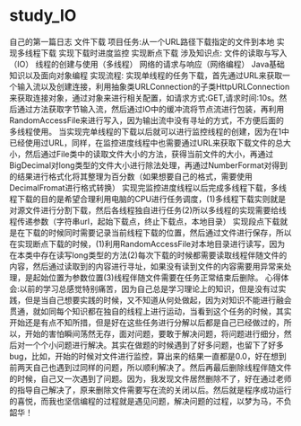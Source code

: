 # study_IO
自己的第一篇日志
文件下载
项目任务:从一个URL路径下载指定的文件到本地
  实现多线程下载
  实现下载时进度监控
  实现断点下载
涉及知识点:
  文件的读取与写入（IO）
  线程的创建与使用（多线程）
  网络的请求与响应（网络编程）
  Java基础知识以及面向对象编程
实现流程:
  实现单线程的任务下载，首先通过URL来获取一个输入流以及创建连接，利用抽象类URLConnection的子类HttpURLConnection来获取连接对象，通过对象来进行相关配置，如请求方式:GET,请求时间:10s。然后通过方法获取字节输入流，然后通过IO中的缓冲流将节点流进行包装，再利用RandomAccessFile来进行写入，因为输出流中没有寻址的方式，不方便后面的多线程使用。
  当实现完单线程的下载以后就可以进行监控线程的创建，因为在1中已经使用过URL，同样，在监控进度线程中也需要通过URL来获取下载文件的总大小，然后通过File类中的读取文件大小的方法，获得当前文件的大小，再通过BigDecimal对long类型的文件大小进行除法处理，再通过NumberFormat对得到的结果进行格式化将其整理为百分数（如果想要自己的格式，需要使用DecimalFromat进行格式转换）
  实现完监控进度线程以后完成多线程下载，多线程下载的目的是希望合理利用电脑的CPU进行任务调度，(1)多线程下载实则就是对源文件进行分割下载，然后各线程独自进行任务(2)所以多线程的实现需要给线程传递参数（字符串url，起始下载点，终止下载点，本地目录）
  实现段点下载就是在下载的时候同时需要记录当前线程下载的位置，然后通过文件进行保存，所以在实现断点下载的时候，(1)利用RandomAccessFile对本地目录进行读写，因为在本类中存在读写long类型的方法(2)每次下载的时候都需要读取线程伴随文件的内容，然后通过读取到的内容进行寻址，如果没有读到文件的内容需要用异常来处理，是起始位置为参数位置(3)线程伴随文件需要在任务正常结束后删除。
心得体会:以前的学习总感觉特别痛苦，因为自己总是学习理论上的知识，但是没有过实践，但是当自己想要实践的时候，又不知道从何处做起，因为对知识不能进行融会贯通，就如同每个知识都在独自的线程上进行运动，当看到这个任务的时候，其实开始还是有点不知所措，但是好在这些任务进行分解以后都是自己已经做过的，所以，开始的害怕瞬间荡然无存，面对问题，要敢于解决问题，将问题进行细分，然后对一个个小问题进行解决。其实在做题的时候遇到了好多问题，也留下了好多bug，比如，开始的时候对文件进行监控，算出来的结果一直都是0.0，好在想到前两天自己也遇到过同样的问题，所以顺利解决了。然后再最后删除线程伴随文件的时候，自己又一次遇到了问题。因为，我发现文件居然删除不了，好在通过老师的指导自己解决了，原来删除文件需要写在流的关闭以后。然后就是程序成功运行的喜悦，而我也坚信编程的过程就是遇见问题，解决问题的过程，以梦为马，不负韶华！
